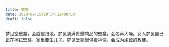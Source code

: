 ```yaml
---
title: 壁龛
date: 2020-02-15T20:54:12+08:00
draft: false
---
```


梦见空壁龛，会威信扫地。梦见装满贵重物品的壁龛，会名声大噪。女人梦见自己正在擦拭壁龛，家里要生儿子。梦见壁龛里供着神像，会成为虔诚的教徒。
